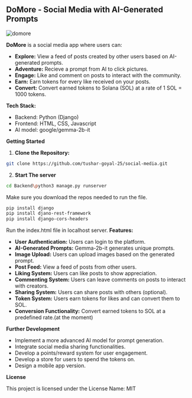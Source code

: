 ## DoMore - Social Media with AI-Generated Prompts
![domore](https://github.com/Tushar-goyal-25/social-media/assets/160651738/441143d9-4973-4f15-91d2-7193608178c2)


**DoMore** is a social media app where users can:

* **Explore:** View a feed of posts created by other users based on AI-generated prompts.
* **Adventure:** Recieve a prompt from AI to click pictures.
* **Engage:** Like and comment on posts to interact with the community.
* **Earn:** Earn tokens for every like received on your posts.
* **Convert:** Convert earned tokens to Solana (SOL) at a rate of 1 SOL = 1000 tokens.

**Tech Stack:**

* Backend: Python (Django)
* Frontend: HTML, CSS, Javascript
* AI model: google/gemma-2b-it

**Getting Started**

1. **Clone the Repository:**

```bash
git clone https://github.com/tushar-goyal-25/social-media.git
```
2. **Start The server**
  ```bash
cd Backend\python3 manage.py runserver
``` 
Make sure you download the repos needed to run the file.
```bash
pip install django
pip install djano-rest-framework
pip install django-cors-headers
```
Run the index.html file in localhost server. 
**Features:**

* **User Authentication:** Users can login to the platform.
* **AI-Generated Prompts:** Gemma-2b-it generates unique prompts.
* **Image Upload:** Users can upload images based on the generated prompt.
* **Post Feed:** View a feed of posts from other users.
* **Liking System:** Users can like posts to show appreciation.
* **Commenting System:** Users can leave comments on posts to interact with creators.
* **Sharing System:** Users can share posts with others (optional).
* **Token System:** Users earn tokens for likes and can convert them to SOL.
* **Conversion Functionality:** Convert earned tokens to SOL at a predefined rate.(at the moment)

**Further Development**

* Implement a more advanced AI model for prompt generation.
* Integrate social media sharing functionalities.
* Develop a points/reward system for user engagement.
* Develop a store for users to spend the tokens on. 
* Design a mobile app version.




**License**

This project is licensed under the License Name: MIT
